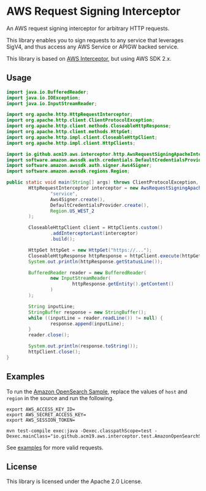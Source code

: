 # AWS Request Signing Interceptor

An AWS request signing interceptor for arbitrary HTTP requests.

This library enables you to sign requests to any service that leverages SigV4, and thus access any AWS Service or APIGW backed service.

This library is based on [AWS Interceptor](https://github.com/awslabs/aws-request-signing-apache-interceptor), but using AWS SDK 2.x.

## Usage

```java
import java.io.BufferedReader;
import java.io.IOException;
import java.io.InputStreamReader;

import org.apache.http.HttpRequestInterceptor;
import org.apache.http.client.ClientProtocolException;
import org.apache.http.client.methods.CloseableHttpResponse;
import org.apache.http.client.methods.HttpGet;
import org.apache.http.impl.client.CloseableHttpClient;
import org.apache.http.impl.client.HttpClients;

import io.github.acm19.aws.interceptor.http.AwsRequestSigningApacheInterceptor;
import software.amazon.awssdk.auth.credentials.DefaultCredentialsProvider;
import software.amazon.awssdk.auth.signer.Aws4Signer;
import software.amazon.awssdk.regions.Region;

public static void main(String[] args) throws ClientProtocolException, IOException {
        HttpRequestInterceptor interceptor = new AwsRequestSigningApacheInterceptor(
                "service",
                Aws4Signer.create(), 
                DefaultCredentialsProvider.create(), 
                Region.US_WEST_2
        );

        CloseableHttpClient client = HttpClients.custom()
                .addInterceptorLast(interceptor)
                .build();

        HttpGet httpGet = new HttpGet("https://...");
        CloseableHttpResponse httpResponse = httpClient.execute(httpGet);
        System.out.println(httpResponse.getStatusLine());

        BufferedReader reader = new BufferedReader(
                new InputStreamReader(
                        httpResponse.getEntity().getContent()
                )
        );

        String inputLine;
        StringBuffer response = new StringBuffer();
        while ((inputLine = reader.readLine()) != null) {
                response.append(inputLine);
        }
        reader.close();

        System.out.println(response.toString());
        httpClient.close();
}
```

## Examples

To run the [Amazon OpenSearch Sample](src/test/java/io/github/acm19/aws/interceptor/test/AmazonOpenSearchServiceSample.java), replace the values of `host` and `region` in the source and run the following. 

```
export AWS_ACCESS_KEY_ID=
export AWS_SECRET_ACCESS_KEY=
export AWS_SESSION_TOKEN=

mvn test-compile exec:java -Dexec.classpathScope=test -Dexec.mainClass="io.github.acm19.aws.interceptor.test.AmazonOpenSearchServiceSample"
```

See [examples](src/test/java/io/github/acm19/aws/interceptor/test) for more valid requests. 

## License

This library is licensed under the Apache 2.0 License.

